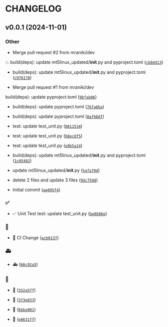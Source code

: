 # CHANGELOG


## v0.0.1 (2024-11-01)

### Other

* Merge pull request #2 from mraniki/dev

💥 build(deps): update mt5linux_updated/__init__.py and pyproject.toml ([`cb8d413`](https://github.com/mraniki/mt5linux_updated/commit/cb8d4131a61379818d82bc961d5edaab132cae74))

* build(deps): update mt5linux_updated/__init__.py and pyproject.toml ([`c976178`](https://github.com/mraniki/mt5linux_updated/commit/c976178dd36fd63473a094aeb2758e9b48433905))

* Merge pull request #1 from mraniki/dev

build(deps): update pyproject.toml ([`9bfab06`](https://github.com/mraniki/mt5linux_updated/commit/9bfab06b0dbe3173f066183b53b03d4ffe609ac5))

* build(deps): update pyproject.toml ([`76fa6ba`](https://github.com/mraniki/mt5linux_updated/commit/76fa6bacfe98a0f99eb17b4a4c9fa0fe2f562ba5))

* build(deps): update pyproject.toml ([`0af60df`](https://github.com/mraniki/mt5linux_updated/commit/0af60dfafba1c3d2afe6d20ef2d0d6dc30f47c09))

* test: update test_unit.py ([`8811534`](https://github.com/mraniki/mt5linux_updated/commit/88115340c2e273eef2f5bfd355145c7db0f98137))

* test: update test_unit.py ([`b8ec8f5`](https://github.com/mraniki/mt5linux_updated/commit/b8ec8f591514f0a585cb83bb6c929a882dffe90a))

* test: update test_unit.py ([`e9b5a24`](https://github.com/mraniki/mt5linux_updated/commit/e9b5a243523cad76efa969668fbd0fc52fb3091b))

* build(deps): update mt5linux_updated/__init__.py and pyproject.toml ([`1c05482`](https://github.com/mraniki/mt5linux_updated/commit/1c054821b6b24baf7912cb12e70cbdb13fed29da))

* update mt5linux_updated/__init__.py ([`5afa70d`](https://github.com/mraniki/mt5linux_updated/commit/5afa70dc7b39d4b9a807b6995ddf37209f6aebe6))

* delete 2 files and update 3 files ([`9dc759d`](https://github.com/mraniki/mt5linux_updated/commit/9dc759d3c117300201a16fdca17cbedc0510d351))

* Initial commit ([`ae095f4`](https://github.com/mraniki/mt5linux_updated/commit/ae095f43233640c5de9b9b8e5f98654b83275b96))

### ✅

* ✅ Unit Test test: update test_unit.py ([`be8b86e`](https://github.com/mraniki/mt5linux_updated/commit/be8b86e9fdd9747e4d560292ac5aea9e07988764))

### 👷

* 👷 CI Change ([`acb0137`](https://github.com/mraniki/mt5linux_updated/commit/acb0137941f6754c1a67ab316d8ea868d2a82c7b))

### 🚑

* 🚑 ([`60c92a5`](https://github.com/mraniki/mt5linux_updated/commit/60c92a5c662b132cadb3e3b9930ddb42c1b498db))

### 🚨

* 🚨 ([`352a5ff`](https://github.com/mraniki/mt5linux_updated/commit/352a5ffc39f4e5b4cba90435278a2228577b4988))

* 🚨 ([`373e833`](https://github.com/mraniki/mt5linux_updated/commit/373e8332b920abf08458286d1ecde6d875b85616))

* 🚨 ([`6bba901`](https://github.com/mraniki/mt5linux_updated/commit/6bba90145244bd4a31138d64b36f6f07ccd8a497))

* 🚨 ([`e8631ff`](https://github.com/mraniki/mt5linux_updated/commit/e8631ff382eec77b7c3283e2f0f55e4583d95b01))
